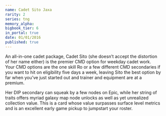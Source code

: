 ```yaml
---
name: Cadet Sito Jaxa
rarity: 2
series: tng
memory_alpha:
bigbook_tier: 6
in_portal: true
date: 01/01/2016
published: true
---
```


An all-in-one cadet package, Cadet Sito (she doesn’t accept the distortion of her name either) is the premier CMD option for weekday cadet work. Your CMD options are the one skill Ro or a few different CMD secondaries if you want to hit on eligibility five days a week, leaving Sito the best option by far when you’ve just started out and trainer and equipment are at a premium.

Her DIP secondary can squeak by a few nodes on Epic, while her string of traits offers myriad galaxy map node unlocks as well as yet unrealized collection value. This is a card whose value surpasses surface level metrics and is an excellent early game pickup to jumpstart your roster.
